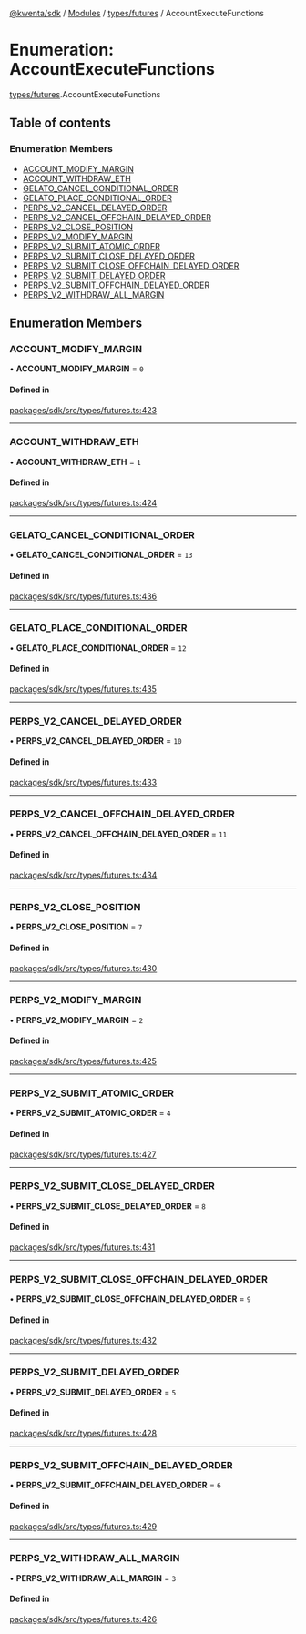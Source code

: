 [@kwenta/sdk](../README.md) / [Modules](../modules.md) / [types/futures](../modules/types_futures.md) / AccountExecuteFunctions

# Enumeration: AccountExecuteFunctions

[types/futures](../modules/types_futures.md).AccountExecuteFunctions

## Table of contents

### Enumeration Members

- [ACCOUNT\_MODIFY\_MARGIN](types_futures.AccountExecuteFunctions.md#account_modify_margin)
- [ACCOUNT\_WITHDRAW\_ETH](types_futures.AccountExecuteFunctions.md#account_withdraw_eth)
- [GELATO\_CANCEL\_CONDITIONAL\_ORDER](types_futures.AccountExecuteFunctions.md#gelato_cancel_conditional_order)
- [GELATO\_PLACE\_CONDITIONAL\_ORDER](types_futures.AccountExecuteFunctions.md#gelato_place_conditional_order)
- [PERPS\_V2\_CANCEL\_DELAYED\_ORDER](types_futures.AccountExecuteFunctions.md#perps_v2_cancel_delayed_order)
- [PERPS\_V2\_CANCEL\_OFFCHAIN\_DELAYED\_ORDER](types_futures.AccountExecuteFunctions.md#perps_v2_cancel_offchain_delayed_order)
- [PERPS\_V2\_CLOSE\_POSITION](types_futures.AccountExecuteFunctions.md#perps_v2_close_position)
- [PERPS\_V2\_MODIFY\_MARGIN](types_futures.AccountExecuteFunctions.md#perps_v2_modify_margin)
- [PERPS\_V2\_SUBMIT\_ATOMIC\_ORDER](types_futures.AccountExecuteFunctions.md#perps_v2_submit_atomic_order)
- [PERPS\_V2\_SUBMIT\_CLOSE\_DELAYED\_ORDER](types_futures.AccountExecuteFunctions.md#perps_v2_submit_close_delayed_order)
- [PERPS\_V2\_SUBMIT\_CLOSE\_OFFCHAIN\_DELAYED\_ORDER](types_futures.AccountExecuteFunctions.md#perps_v2_submit_close_offchain_delayed_order)
- [PERPS\_V2\_SUBMIT\_DELAYED\_ORDER](types_futures.AccountExecuteFunctions.md#perps_v2_submit_delayed_order)
- [PERPS\_V2\_SUBMIT\_OFFCHAIN\_DELAYED\_ORDER](types_futures.AccountExecuteFunctions.md#perps_v2_submit_offchain_delayed_order)
- [PERPS\_V2\_WITHDRAW\_ALL\_MARGIN](types_futures.AccountExecuteFunctions.md#perps_v2_withdraw_all_margin)

## Enumeration Members

### ACCOUNT\_MODIFY\_MARGIN

• **ACCOUNT\_MODIFY\_MARGIN** = ``0``

#### Defined in

[packages/sdk/src/types/futures.ts:423](https://github.com/Kwenta/kwenta/blob/84039a5ef/packages/sdk/src/types/futures.ts#L423)

___

### ACCOUNT\_WITHDRAW\_ETH

• **ACCOUNT\_WITHDRAW\_ETH** = ``1``

#### Defined in

[packages/sdk/src/types/futures.ts:424](https://github.com/Kwenta/kwenta/blob/84039a5ef/packages/sdk/src/types/futures.ts#L424)

___

### GELATO\_CANCEL\_CONDITIONAL\_ORDER

• **GELATO\_CANCEL\_CONDITIONAL\_ORDER** = ``13``

#### Defined in

[packages/sdk/src/types/futures.ts:436](https://github.com/Kwenta/kwenta/blob/84039a5ef/packages/sdk/src/types/futures.ts#L436)

___

### GELATO\_PLACE\_CONDITIONAL\_ORDER

• **GELATO\_PLACE\_CONDITIONAL\_ORDER** = ``12``

#### Defined in

[packages/sdk/src/types/futures.ts:435](https://github.com/Kwenta/kwenta/blob/84039a5ef/packages/sdk/src/types/futures.ts#L435)

___

### PERPS\_V2\_CANCEL\_DELAYED\_ORDER

• **PERPS\_V2\_CANCEL\_DELAYED\_ORDER** = ``10``

#### Defined in

[packages/sdk/src/types/futures.ts:433](https://github.com/Kwenta/kwenta/blob/84039a5ef/packages/sdk/src/types/futures.ts#L433)

___

### PERPS\_V2\_CANCEL\_OFFCHAIN\_DELAYED\_ORDER

• **PERPS\_V2\_CANCEL\_OFFCHAIN\_DELAYED\_ORDER** = ``11``

#### Defined in

[packages/sdk/src/types/futures.ts:434](https://github.com/Kwenta/kwenta/blob/84039a5ef/packages/sdk/src/types/futures.ts#L434)

___

### PERPS\_V2\_CLOSE\_POSITION

• **PERPS\_V2\_CLOSE\_POSITION** = ``7``

#### Defined in

[packages/sdk/src/types/futures.ts:430](https://github.com/Kwenta/kwenta/blob/84039a5ef/packages/sdk/src/types/futures.ts#L430)

___

### PERPS\_V2\_MODIFY\_MARGIN

• **PERPS\_V2\_MODIFY\_MARGIN** = ``2``

#### Defined in

[packages/sdk/src/types/futures.ts:425](https://github.com/Kwenta/kwenta/blob/84039a5ef/packages/sdk/src/types/futures.ts#L425)

___

### PERPS\_V2\_SUBMIT\_ATOMIC\_ORDER

• **PERPS\_V2\_SUBMIT\_ATOMIC\_ORDER** = ``4``

#### Defined in

[packages/sdk/src/types/futures.ts:427](https://github.com/Kwenta/kwenta/blob/84039a5ef/packages/sdk/src/types/futures.ts#L427)

___

### PERPS\_V2\_SUBMIT\_CLOSE\_DELAYED\_ORDER

• **PERPS\_V2\_SUBMIT\_CLOSE\_DELAYED\_ORDER** = ``8``

#### Defined in

[packages/sdk/src/types/futures.ts:431](https://github.com/Kwenta/kwenta/blob/84039a5ef/packages/sdk/src/types/futures.ts#L431)

___

### PERPS\_V2\_SUBMIT\_CLOSE\_OFFCHAIN\_DELAYED\_ORDER

• **PERPS\_V2\_SUBMIT\_CLOSE\_OFFCHAIN\_DELAYED\_ORDER** = ``9``

#### Defined in

[packages/sdk/src/types/futures.ts:432](https://github.com/Kwenta/kwenta/blob/84039a5ef/packages/sdk/src/types/futures.ts#L432)

___

### PERPS\_V2\_SUBMIT\_DELAYED\_ORDER

• **PERPS\_V2\_SUBMIT\_DELAYED\_ORDER** = ``5``

#### Defined in

[packages/sdk/src/types/futures.ts:428](https://github.com/Kwenta/kwenta/blob/84039a5ef/packages/sdk/src/types/futures.ts#L428)

___

### PERPS\_V2\_SUBMIT\_OFFCHAIN\_DELAYED\_ORDER

• **PERPS\_V2\_SUBMIT\_OFFCHAIN\_DELAYED\_ORDER** = ``6``

#### Defined in

[packages/sdk/src/types/futures.ts:429](https://github.com/Kwenta/kwenta/blob/84039a5ef/packages/sdk/src/types/futures.ts#L429)

___

### PERPS\_V2\_WITHDRAW\_ALL\_MARGIN

• **PERPS\_V2\_WITHDRAW\_ALL\_MARGIN** = ``3``

#### Defined in

[packages/sdk/src/types/futures.ts:426](https://github.com/Kwenta/kwenta/blob/84039a5ef/packages/sdk/src/types/futures.ts#L426)
